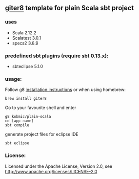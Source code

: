 ## [giter8](http://github.com/n8han/giter8) template for plain Scala sbt project

### uses
* Scala 2.12.2
* Scalatest 3.0.1
* specs2 3.8.9

### predefined sbt plugins (require sbt 0.13.x):
* sbteclipse 5.1.0


### usage:
Follow g8 [installation instructions](http://github.com/n8han/giter8#readme) or when using homebrew:

    brew install giter8

Go to your favourite shell and enter  

    g8 kobmic/plain-scala
    cd [app-name]
    sbt compile


generate project files for eclipse IDE

    sbt eclipse

### License:
Licensed under the Apache License, Version 2.0, see http://www.apache.org/licenses/LICENSE-2.0
